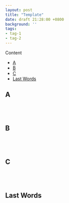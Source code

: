 ```yaml
---
layout: post
title: "Template"
date: draft 21:28:00 +0800
background: ''
tags: 
- tag-1
- tag-2
---
```



<div class="table-content">
    <p>Content</p>
    <p>
    <ul>
    <li><a href="#set-A">A</a></li>
    <li><a href="#set-B">B</a></li>
    <li><a href="#set-C">C</a></li>
    <li><a href="#set-D">Last Words</a></li>
    </ul>
    </p>
</div>

<p><div class="left-margin" id="set-A"><h2>A</h2></div></p>


<br><br>
<p><div class="left-margin" id="set-B"><h2>B</h2></div></p>


<br><br>
<p><div class="left-margin" id="set-C"><h2>C</h2></div></p>


<br><br>
<p><div class="left-margin" id="set-D"><h2>Last Words</h2></div></p>
<p></p>

